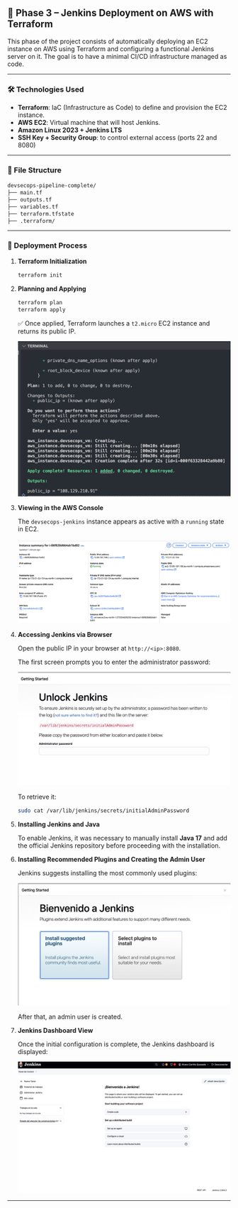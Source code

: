 ## 🧱 Phase 3 – Jenkins Deployment on AWS with Terraform

This phase of the project consists of automatically deploying an EC2 instance on AWS using Terraform and configuring a functional Jenkins server on it. The goal is to have a minimal CI/CD infrastructure managed as code.

---

### 🛠️ Technologies Used

* **Terraform**: IaC (Infrastructure as Code) to define and provision the EC2 instance.
* **AWS EC2**: Virtual machine that will host Jenkins.
* **Amazon Linux 2023 + Jenkins LTS**
* **SSH Key + Security Group**: to control external access (ports 22 and 8080)

---

### 📁 File Structure

```
devsecops-pipeline-complete/
├── main.tf
├── outputs.tf
├── variables.tf
├── terraform.tfstate
├── .terraform/
```

---

### 🚀 Deployment Process

1. **Terraform Initialization**

   ```bash
   terraform init
   ```

2. **Planning and Applying**

   ```bash
   terraform plan
   terraform apply
   ```

   ✅ Once applied, Terraform launches a `t2.micro` EC2 instance and returns its public IP.

   ![Terraform Apply](../images/3.png)

3. **Viewing in the AWS Console**

   The `devsecops-jenkins` instance appears as active with a `running` state in EC2.

   ![AWS Console](../images/5.png)

4. **Accessing Jenkins via Browser**

   Open the public IP in your browser at `http://<ip>:8080`.

   The first screen prompts you to enter the administrator password:

   ![Unlock Jenkins](../images/4.png)

   To retrieve it:

   ```bash
   sudo cat /var/lib/jenkins/secrets/initialAdminPassword
   ```

5. **Installing Jenkins and Java**

   To enable Jenkins, it was necessary to manually install **Java 17** and add the official Jenkins repository before proceeding with the installation.

6. **Installing Recommended Plugins and Creating the Admin User**

   Jenkins suggests installing the most commonly used plugins:

   ![Jenkins Plugins](../images/6.png)

   After that, an admin user is created.

7. **Jenkins Dashboard View**

   Once the initial configuration is complete, the Jenkins dashboard is displayed:

   ![Jenkins Dashboard](../images/7.png)

---
